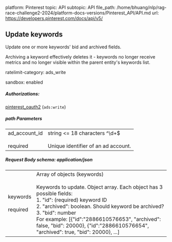 platform: Pinterest
topic: API
subtopic: API
file_path: /home/bhuang/nlp/rag-race-challenge2-2024/platform-docs-versions/Pinterest_API/API.md
url: https://developers.pinterest.com/docs/api/v5/


## [](#operation/keywords/update)Update keywords

Update one or more keywords' bid and archived fields.

Archiving a keyword effectively deletes it - keywords no longer receive metrics and no longer visible within the parent entity's keywords list.

ratelimit-category: ads\_write

sandbox: enabled

##### Authorizations:

[pinterest\_oauth2](#section/Authentication/pinterest_oauth2) (`ads:write`)

##### path Parameters

|     |     |
| --- | --- |
| ad\_account\_id<br><br>required | string <= 18 characters ^\\d+$<br><br>Unique identifier of an ad account. |

##### Request Body schema: application/json

|     |     |
| --- | --- |
| keywords<br><br>required | Array of objects (keywords)<br><br>Keywords to update. Object array. Each object has 3 possible fields:  <br>1\. "id": (required) keyword ID  <br>2\. "archived": boolean. Should keyword be archived?  <br>3\. "bid": number  <br>For example: \[{"id":"2886610576653", "archived": false, "bid": 20000}, {"id":"2886610576654", "archived": true, "bid": 20000}, ...\] |